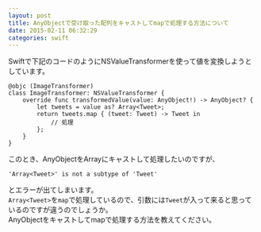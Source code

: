 ```yaml
---
layout: post
title: AnyObjectで受け取った配列をキャストしてmapで処理する方法について
date: 2015-02-11 06:32:29
categories: swift
---
```

<!-- {% raw %} -->
<p>Swiftで下記のコードのようにNSValueTransformerを使って値を変換しようとしています。</p>

<pre><code>@objc (ImageTransformer)
class ImageTransformer: NSValueTransformer {
    override func transformedValue(value: AnyObject!) -&gt; AnyObject? {
        let tweets = value as? Array&lt;Tweet&gt;;
        return tweets.map { (tweet: Tweet) -&gt; Tweet in
            // 処理
        };
    }
}
</code></pre>

<p>このとき、AnyObjectをArrayにキャストして処理したいのですが、</p>

<pre><code>'Array&lt;Tweet&gt;' is not a subtype of 'Tweet'
</code></pre>

<p>とエラーが出てしまいます。<br>
<code>Array&lt;Tweet&gt;</code>を<code>map</code>で処理しているので、引数には<code>Tweet</code>が入って来ると思っているのですが違うのでしょうか。<br>
AnyObjectをキャストしてmapで処理する方法を教えてください。</p>
<!-- {% endraw %} -->
